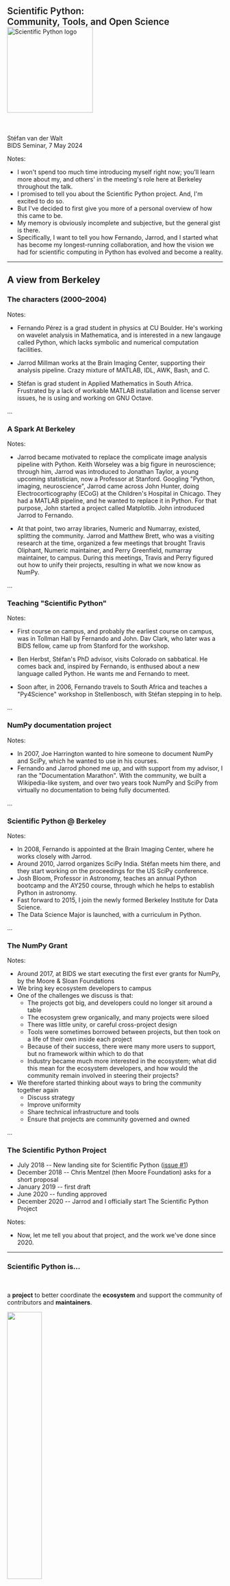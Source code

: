 <style type="text/css">
.black {
  color: black;
}
.inline-left {
  display: inline-block;
  text-align: left;
}
.reveal ul {
  margin: 0;
}
</style>


<div style="font-size: 150%; font-weight: 600;">Scientific Python:<br/> Community, Tools, and Open Science</div>

<img alt="Scientific Python logo" src="images/scientific-python-logo.svg" width="200em"/>


<br/>
<br/>
<br/>
<br/>
<div style="text-align: left;">
Stéfan van der Walt<br/>
BIDS Seminar, 7 May 2024
</div>

Notes:

- I won't spend too much time introducing myself right now; you'll
  learn more about my, and others' in the meeting's role here at
  Berkeley throughout the talk.
- I promised to tell you about the Scientific Python project.
  And, I'm excited to do so.
- But I've decided to first give you more of a personal overview of
  how this came to be.
- My memory is obviously incomplete and subjective, but the general
  gist is there.
- Specifically, I want to tell you how Fernando, Jarrod, and I started
  what has become my longest-running collaboration, and how the vision
  we had for scientific computing in Python has evolved and become a
  reality.

---

## A view from Berkeley

### The characters (2000–2004)

Notes:

- Fernando Pérez is a grad student in physics at CU Boulder.  He's
  working on wavelet analysis in Mathematica, and is interested in a
  new langauge called Python, which lacks symbolic and numerical
  computation facilities.

- Jarrod Millman works at the Brain Imaging Center, supporting their analysis pipeline.
  Crazy mixture of MATLAB, IDL, AWK, Bash, and C.

- Stéfan is grad student in Applied Mathematics in South Africa.
  Frustrated by a lack of workable MATLAB installation and license server issues,
  he is using and working on GNU Octave.

...

### A Spark At Berkeley

Notes:

- Jarrod became motivated to replace the complicate image analysis pipeline with Python.
  Keith Worseley was a big figure in neuroscience; through him, Jarrod was introduced to Jonathan Taylor, a young upcoming statistician, now a Professor at Stanford.
   Googling "Python, imaging, neuroscience", Jarrod came across John Hunter, doing Electrocorticography (ECoG) at the Children's Hospital in Chicago.
  They had a MATLAB pipeline, and he wanted to replace it in Python.
  For that purpose, John started a project called Matplotlib.
  John introduced Jarrod to Fernando.

- At that point, two array libraries, Numeric and Numarray, existed, splitting the community.
  Jarrod and Matthew Brett, who was a visiting research at the time, organized a few meetings
  that brought Travis Oliphant, Numeric maintainer, and Perry Greenfield, numarray maintainer, to campus.
  During this meetings, Travis and Perry figured out how to unify their projects, resulting in what we now know as NumPy.

...

### Teaching "Scientific Python"

Notes:

- First course on campus, and probably *the* earliest course on campus, was in Tollman Hall
  by Fernando and John.
  Dav Clark, who later was a BIDS fellow, came up from Stanford for the workshop.

- Ben Herbst, Stéfan's PhD advisor, visits Colorado on sabbatical.  He
  comes back and, inspired by Fernando, is enthused about a new
  language called Python. He wants me and Fernando to meet.

- Soon after, in 2006, Fernando travels to South Africa and teaches a
  "Py4Science" workshop in Stellenbosch, with Stéfan stepping in to help.

...

### NumPy documentation project

Notes:

- In 2007, Joe Harrington wanted to hire someone to document NumPy and SciPy, which he wanted to use in his courses.
- Fernando and Jarrod phoned me up, and with support from my advisor, I ran the "Documentation Marathon".
  With the community, we built a Wikipedia-like system, and over two years took NumPy and SciPy from virtually no documentation to being fully documented.

...

### Scientific Python @ Berkeley

Notes:

- In 2008, Fernando is appointed at the Brain Imaging Center, where he works closely with Jarrod.
- Around 2010, Jarrod organizes SciPy India. Stéfan meets him there, and they start working on the proceedings for 
  the US SciPy conference.
- Josh Bloom, Professor in Astronomy, teaches an annual Python
  bootcamp and the AY250 course, through which he helps to establish Python in astronomy.
- Fast forward to 2015, I join the newly formed Berkeley Institute for Data Science.
- The Data Science Major is launched, with a curriculum in Python.

...

### The NumPy Grant

Notes:

- Around 2017, at BIDS we start executing the first ever grants for NumPy, by the Moore & Sloan Foundations
- We bring key ecosystem developers to campus
- One of the challenges we discuss is that:
  - The projects got big, and developers could no longer sit around a table
  - The ecosystem grew organically, and many projects were siloed
  - There was little unity, or careful cross-project design
  - Tools were sometimes borrowed between projects, but then took on a life of their own inside each project
  - Because of their success, there were many more users to support, but no framework within which to do that
  - Industry became much more interested in the ecosystem; what did this mean for the ecosystem developers,
    and how would the community remain involved in steering their projects?
- We therefore started thinking about ways to bring the community together again
  - Discuss strategy
  - Improve uniformity
  - Share technical infrastructure and tools
  - Ensure that projects are community governed and owned

...

### The Scientific Python Project

- July 2018 -- New landing site for Scientific Python ([issue #1](https://github.com/scientific-python/scientific-python.org/issues/1))
- December 2018 -- Chris Mentzel (then Moore Foundation) asks for a short proposal
- January 2019 -- first draft
- June 2020 -- funding approved
- December 2020 -- Jarrod and I officially start The Scientific Python Project

Notes:

- Now, let me tell you about that project, and the work we've done since 2020.

---

### Scientific Python is...

<br/>

a **project** to better coordinate the **ecosystem** and support the community of contributors and **maintainers**.

<div class="center">
    <img src="images/ecosystem.svg" width="40%"/>
</div>

...

#### https://scientific-python.org/

<img src="images/home.png" width="80%"/>

---

<div style="font-size: 300%; font-weight: 600;"> Scientific Python</div>
<img alt="Scientific Python logo" src="images/scientific-python-logo.svg" width="100em"/>

</br>
</br>

<img src="images/home-specs.png"/>

Notes:

- Add some notes on the SPECs and what they are

...

#### https://scientific-python.org/specs/

</br>

Scientific Python Ecosystem Coordination documents provide operational guidelines. 

</br>

<img src="images/spec-list.png"/>

...

## SPEC Core Projects

<img src="images/spec-core.png"/>

...

## SPEC Steering Committee

<img src="images/spec-committee.png" width="50%"/>

...

## SPEC 0 — Minimum Supported Versions

<img src="images/spec0.png" width="70%"/>

...

## SPEC 1 — Lazy Loading of Submodules and Functions

<img src="images/spec1.png"/>
...

## SPEC 4 — Using and Creating Nightly Wheels

<img src="images/spec4.png"/>

---

<!-- Section: SP project -->

<div style="font-size: 300%; font-weight: 600;"> Scientific Python</div>
<img alt="Scientific Python logo" src="images/scientific-python-logo.svg" width="100em"/>

</br>
</br>


<img src="images/home-summits.png"/>

...

## Second Scientific Python Developer Summit

Planning meeting, yesterday:<br/>
<img src="images/checkin.webp" width="60%">

- Seattle, June 3–5:<br/>https://scientific-python.org/summits/developer/2024/
- Report from last year:<br/>https://blog.scientific-python.org/scientific-python/dev-summit-1/

Notes:

- In-person work meetings

---

<!-- Section: SP project -->

<div style="font-size: 300%; font-weight: 600;"> Scientific Python</div>
<img alt="Scientific Python logo" src="images/scientific-python-logo.svg" width="100em"/>

</br>
</br>

<img src="images/home-development.png"/>

...

#### https://learn.scientific-python.org/development/

<img src="images/development.png"/>

...

#### https://learn.scientific-python.org/development/guides/repo-review/

<img src="images/repo-review.png"/>

---

<!-- Section: SP project -->

<div style="font-size: 300%; font-weight: 600;"> Scientific Python</div>
<img alt="Scientific Python logo" src="images/scientific-python-logo.svg" width="100em"/>

</br>
</br>

<img src="images/home-lectures.png"/>

...

#### https://lectures.scientific-python.org/


<img src="images/lectures.png" width="90%" />

...

#### https://lectures.scientific-python.org/

<img src="images/lectures-toc.png"/>

---

<!-- Section: SP project -->

<div style="font-size: 300%; font-weight: 600;"> Scientific Python</div>
<img alt="Scientific Python logo" src="images/scientific-python-logo.svg" width="100em"/>

</br>
</br>

<img src="images/home-sparse.png"/>

...

## Sparse Arrays for Scientiﬁc Python

</br>

- improve sparse structures in SciPy so they support array semantics
- deprecate SciPy’s sparse matrices and `numpy.matrix`
- assist with sparse array adoption in downstream ecosystem packages

</br>
</br>
</br>
</br>

### More information

- https://scientific-python.org/grants/sparse_arrays/
- https://scientific-python.org/summits/sparse/
- https://scientific-python.org/calendars/
- https://blog.scientific-python.org/scientific-python/dev-summit-1-sparse/

...

#### https://scipy.github.io/devdocs/reference/sparse.html

<img src="images/scipy-sparse.png"/>

---

<!-- Section: SP project -->

<div style="font-size: 300%; font-weight: 600;"> Scientific Python</div>
<img alt="Scientific Python logo" src="images/scientific-python-logo.svg" width="100em"/>

</br>
</br>

<img src="images/home-community.png"/>
...


#### https://discuss.scientific-python.org/

<img src="images/discuss.png"/>

...

#### https://discord.com/invite/vur45CbwMz


</br>
</br>

<img src="images/discord.png"/>

...

#### https://blog.scientific-python.org/

<img src="images/blog.png" width="70%" />

---

## Tools

<img src="images/tools.png">

...



</br>

<style>
.container{
    display: flex;
}
.col{
    flex: 1;
}
</style>

<div class="container">

<div class="col">

### Development

- [lazy_loader](https://github.com/scientific-python/lazy_loader/)
- [spin](https://github.com/scientific-python/spin)
- [pytest-doctestplus](https://github.com/scientific-python/pytest-doctestplus)
- [repo-review](https://github.com/scientific-python/repo-review)
- [changelist](https://github.com/scientific-python/changelist/)

</br>
</br>

### Web

- [scientific-python-hugo-theme](https://github.com/scientific-python/scientific-python-hugo-theme)

</div>

<div class="col">

### Organization

- [yaml2ics](https://github.com/scientific-python/yaml2ics)
- [discuss.scientific-python.org](https://discuss.scientific-python.org/)
- [vault-template](https://github.com/scientific-python/vault-template)

<br/>
<br/>

## Insight

- [devstats](https://github.com/scientific-python/devstats)
- [https://views.scientific-python.org/](https://github.com/scientific-python/devstats)

</div>

<div class="col">

### GitHub

- [upload-nightly-action](https://github.com/scientific-python/upload-nightly-action)
- [attach-next-milestone-action](https://github.com/scientific-python/attach-next-milestone-action)
- [sync-teams-action](https://github.com/scientific-python/sync-teams-action)
- [reverse-dependency-testing](https://github.com/scientific-python/reverse-dependency-testing)
- [action-check-changelogfile](https://github.com/scientific-python/action-check-changelogfile)
- [action-towncrier-changelog](https://github.com/scientific-python/action-towncrier-changelog)

</div>

</div>

...

#### https://scientific-python.org/calendars/

<img src="images/calendar.png" width="80%"/>

...

#### https://devstats.scientific-python.org/

<img src="images/devstats.png" width="80%"/>

---

## On the horizon

Fernando Pérez, academic director, vision:

https://bids.berkeley.edu/about/directors-vision-2024

A renewed emphasis of the importance of open software and research:

> Our scientists partner with an extended, distributed **community** of
> other researchers and developers to **build** an **ecosystem** that benefits
> **all**. This is how we will build much more in coming years: work
> grounded in the **expertise** of our scholars and immediately **applied** to
> our research and educational needs, but in **open collaboration** with
> partners near and far, to build **access** to **research** and **education**
> that is **impactful**, **accessible**, and **fair**.

...

## On the horizon

<div class="inline-left">

[Open Source Project Office](https://bids.berkeley.edu/news/uc-berkeley-joins-effort-advance-open-source-initiatives-across-uc-system)

Areas we intend to work on:

- statistics in Python
- domain stacks (astronomy, earth & space science)
- supply-chain security<br/>
  [Panel on May 9th](https://events.berkeley.edu/BIDS/event/246188-understanding-the-xz-security-breach-and-open-source-).
- coordinated releases
- summer schools
- vetted, shared governance models

... and more.

</div>

Notes:

- OSPO: an attachment-point for open source conversations on campus

---

### Q&A

https://scientific-python.org

<br/>

Follow me on Mastodon:<br/>
<br/>
<a href="https://emacs.ch/@stefanv">@stefanv@mentat.za.net</a>

---

# Extra slides

...

## Challenges in OS Scientific Software

- Grow the contributor pool
- Sustain the contributor pool
- Governance

...

## Support

<div class="inline-left">

- Contribute or support students who want to
- Reward and recognize efforts outside of paper writing
- Fund open, not closed software (and convince funders to do the
  same!)
- Apply lessons from SP to your work
  1. Test research code
  2. Executable papers (AKA automate everything)
  3. Collaborate widely, credit all those involved
  4. Insist on open code & data (reviewing and publishing)


*Developing open source scientific practice*<br/>
K. Jarrod Millman & Fernando Pérez<br/>
https://www.jarrodmillman.com/oss-chapter.html

</div>

...

### Benefits for Contributors

- Advance science
- Make an impact
- Grow as a developer
- Shape the tools you use

You are very welcome to join!

...

#### https://scientific-python.org/grants/

<img src="images/grants.png"/>

...

### (Sideline) What about AI?

Are "traditional" scientific computational tools (algorithmic implementations) still viable.

Notes:

- Won't go too deeply into this now, but it's an interesting question to consider:

  - Given the resurgence in AI research, and the many incredible applications we've seen, is there still room for libraries that implement "classic" algorithms?

- My quick answer to that is: yes.

  - Libraries are as much about establishing APIs, i.e., human interfaces, as they are about code, and the skill of producing those and shipping them remains relevant.

  - Sometimes, you know what you need to do with your numbers. E.g., you may simply want to compute an FFT. Then, you want NumPy or SciPy around to do that for you. Often, you need to pre-process your data, or post-process AI output. AI and classical tools work well enough together.

  - Not all problems are well suited to AI and we are still in the very beginning of understanding the reliability of AI predictions, and knowing its failure modes. This is an evolving space that we're watching with interest.

...

### Some notable BIDS projects

<div class="container">

<div class="col">
<img src="images/viridis.png"/><br/>
<img src="images/mothra_small.jpg"/>
</div>

<div class="col">
<img src="images/fritz.png"/>
</div>

</div>

...

### Modifying your tools (a short detour)

<div class="center">
<img src="images/reprap.jpg"/>
</div>

Notes:

- Got 3D printer as a gift
- A paradigm shift; no longer go to Ace and jury rig a part
- If you want to make a custom part or tool, you need to understand the problem very well
- But once you do, you can make the tool that *exactly* matches what you need
- For home improvement that doesn't matter so much; for science it is very important.

---
